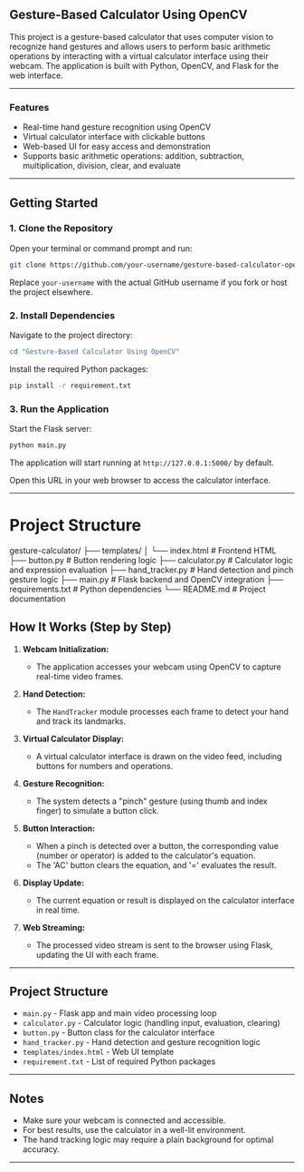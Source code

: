 ## Gesture-Based Calculator Using OpenCV

This project is a gesture-based calculator that uses computer vision to recognize hand gestures and allows users to perform basic arithmetic operations by interacting with a virtual calculator interface using their webcam. The application is built with Python, OpenCV, and Flask for the web interface.

---

### Features
- Real-time hand gesture recognition using OpenCV
- Virtual calculator interface with clickable buttons
- Web-based UI for easy access and demonstration
- Supports basic arithmetic operations: addition, subtraction, multiplication, division, clear, and evaluate

---

## Getting Started

### 1. Clone the Repository

Open your terminal or command prompt and run:

```sh
git clone https://github.com/your-username/gesture-based-calculator-opencv.git
```

Replace `your-username` with the actual GitHub username if you fork or host the project elsewhere.

### 2. Install Dependencies

Navigate to the project directory:

```sh
cd "Gesture-Based Calculator Using OpenCV"
```

Install the required Python packages:

```sh
pip install -r requirement.txt
```

### 3. Run the Application

Start the Flask server:

```sh
python main.py
```

The application will start running at `http://127.0.0.1:5000/` by default.

Open this URL in your web browser to access the calculator interface.

---
# Project Structure

gesture-calculator/
├── templates/
│   └── index.html         # Frontend HTML
├── button.py              # Button rendering logic
├── calculator.py          # Calculator logic and expression evaluation
├── hand_tracker.py        # Hand detection and pinch gesture logic
├── main.py                # Flask backend and OpenCV integration
├── requirements.txt       # Python dependencies
└── README.md              # Project documentation


## How It Works (Step by Step)

1. **Webcam Initialization:**
   - The application accesses your webcam using OpenCV to capture real-time video frames.

2. **Hand Detection:**
   - The `HandTracker` module processes each frame to detect your hand and track its landmarks.

3. **Virtual Calculator Display:**
   - A virtual calculator interface is drawn on the video feed, including buttons for numbers and operations.

4. **Gesture Recognition:**
   - The system detects a "pinch" gesture (using thumb and index finger) to simulate a button click.

5. **Button Interaction:**
   - When a pinch is detected over a button, the corresponding value (number or operator) is added to the calculator's equation.
   - The 'AC' button clears the equation, and '=' evaluates the result.

6. **Display Update:**
   - The current equation or result is displayed on the calculator interface in real time.

7. **Web Streaming:**
   - The processed video stream is sent to the browser using Flask, updating the UI with each frame.

---

## Project Structure

- `main.py` - Flask app and main video processing loop
- `calculator.py` - Calculator logic (handling input, evaluation, clearing)
- `button.py` - Button class for the calculator interface
- `hand_tracker.py` - Hand detection and gesture recognition logic
- `templates/index.html` - Web UI template
- `requirement.txt` - List of required Python packages

---

## Notes
- Make sure your webcam is connected and accessible.
- For best results, use the calculator in a well-lit environment.
- The hand tracking logic may require a plain background for optimal accuracy.

---

